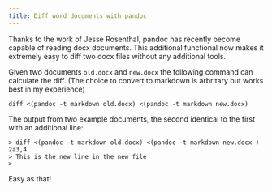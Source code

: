 ```yaml
---
title: Diff word documents with pandoc
---
```


Thanks to the work of Jesse Rosenthal, pandoc has recently become capable of reading docx documents. This additional functional now makes it extremely easy to diff two docx files without any additional tools. 

<!--more-->

Given two documents `old.docx` and `new.docx` the following command can calculate the diff. (The choice to convert to markdown is arbritary but works best in my experience)

```
diff <(pandoc -t markdown old.docx) <(pandoc -t markdown new.docx)
```

The output from two example documents, the second identical to the first with an additional line:

```
> diff <(pandoc -t markdown old.docx) <(pandoc -t markdown new.docx )
2a3,4
> This is the new line in the new file
>
```

Easy as that!
